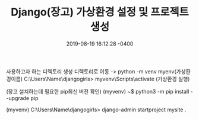 ﻿---
title: "Django(장고) 가상환경 설정 및 프로젝트 생성"
date: 2019-08-19 16:12:28 -0400
---

사용하고자 하는 디렉토리 생성
디렉토리로 이동 -> python -m venv myenv(가상환경이름)
C:\Users\Name\djangogirls> myvenv\Scripts\activate (가상환경 실행)

(장고 설치하는데 필요한 pip최신 버전 확인)
(myvenv) ~$ python3 -m pip install --upgrade pip

(myvenv) C:\Users\Name\djangogirls> django-admin startproject mysite .
